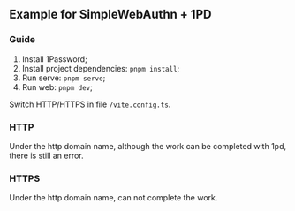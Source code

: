 ## Example for SimpleWebAuthn + 1PD

### Guide

1. Install 1Password;
2. Install project dependencies: `pnpm install`;
3. Run serve: `pnpm serve`;
4. Run web: `pnpm dev`;

Switch HTTP/HTTPS in file `/vite.config.ts`.

### HTTP

Under the http domain name, although the work can be completed with 1pd, there is still an error.

### HTTPS

Under the http domain name, can not complete the work.
